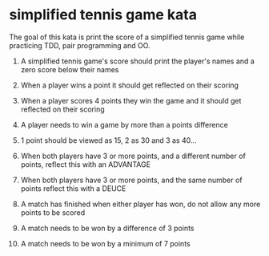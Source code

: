 # simplified tennis game kata

The goal of this kata is print the score of a simplified tennis game while practicing TDD, pair programming and OO.

1. A simplified tennis game's score should print the player's names and a zero score below their names

2. When a player wins a point it should get reflected on their scoring

3. When a player scores 4 points they win the game and it should get reflected on their scoring

4. A player needs to win a game by more than a points difference

5. 1 point should be viewed as 15, 2 as 30 and 3 as 40...

6. When both players have 3 or more points, and a different number of points, reflect this with an ADVANTAGE

7. When both players have 3 or more points, and the same number of points reflect this with a DEUCE

8. A match has finished when either player has won, do not allow any more points to be scored

9. A match needs to be won by a difference of 3 points

10. A match needs to be won by a minimum of 7 points